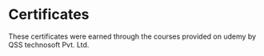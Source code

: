 # Certificates

These certificates were earned through the courses provided on udemy by QSS technosoft Pvt. Ltd.
